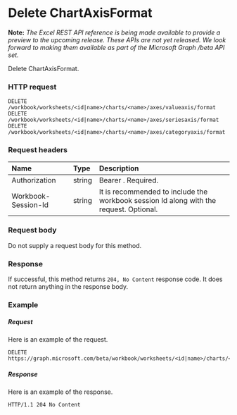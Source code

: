 # Delete ChartAxisFormat

**Note:** _The Excel REST API reference is being made available to provide a preview to the upcoming release. These APIs are not yet released. We look forward to making them available as part of the Microsoft Graph /beta API set._

Delete ChartAxisFormat.
### HTTP request
<!-- { "blockType": "ignored" } -->
```http
DELETE /workbook/worksheets/<id|name>/charts/<name>/axes/valueaxis/format
DELETE /workbook/worksheets/<id|name>/charts/<name>/axes/seriesaxis/format
DELETE /workbook/worksheets/<id|name>/charts/<name>/axes/categoryaxis/format

```
### Request headers
| Name       | Type | Description|
|:---------------|:--------|:----------|
| Authorization  |string | Bearer <token>. Required.| 
| Workbook-Session-Id  |string |It is recommended to include the workbook session Id along with the request. Optional.|

### Request body
Do not supply a request body for this method.


### Response
If successful, this method returns `204, No Content` response code. It does not return anything in the response body.

### Example
##### Request
Here is an example of the request.
<!-- {
  "blockType": "request",
  "name": "delete_chartaxisformat"
}-->
```http
DELETE https://graph.microsoft.com/beta/workbook/worksheets/<id|name>/charts/<name>/axes/valueaxis/format
```
##### Response
Here is an example of the response.
<!-- {
  "blockType": "response",
  "truncated": false
} -->
```http
HTTP/1.1 204 No Content
```

<!-- uuid: 8fcb5dbc-d5aa-4681-8e31-b001d5168d79
2015-10-25 14:57:30 UTC -->
<!-- {
  "type": "#page.annotation",
  "description": "Delete ChartAxisFormat",
  "keywords": "",
  "section": "documentation",
  "tocPath": ""
}-->